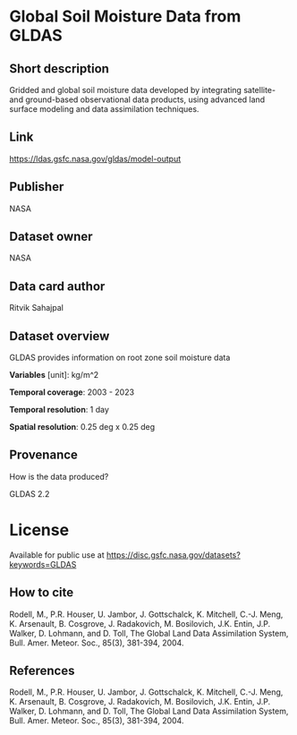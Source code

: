 # Global Soil Moisture Data from GLDAS

## Short description
Gridded and global soil moisture data developed by integrating satellite- and ground-based observational data products, using advanced land surface modeling and data assimilation techniques.

## Link
https://ldas.gsfc.nasa.gov/gldas/model-output

## Publisher
NASA

## Dataset owner
NASA

## Data card author
Ritvik Sahajpal

## Dataset overview
GLDAS provides information on root zone soil moisture data 

**Variables** [unit]: kg/m^2

**Temporal coverage**: 2003 - 2023

**Temporal resolution**: 1 day

**Spatial resolution**: 0.25 deg x 0.25 deg

## Provenance
How is the data produced?

GLDAS 2.2

# License 
Available for public use at https://disc.gsfc.nasa.gov/datasets?keywords=GLDAS

## How to cite
Rodell, M., P.R. Houser, U. Jambor, J. Gottschalck, K. Mitchell, C.-J. Meng, K. Arsenault, B. Cosgrove, J. Radakovich, M. Bosilovich, J.K. Entin, J.P. Walker, D. Lohmann, and D. Toll, The Global Land Data Assimilation System, Bull. Amer. Meteor. Soc., 85(3), 381-394, 2004.

## References
Rodell, M., P.R. Houser, U. Jambor, J. Gottschalck, K. Mitchell, C.-J. Meng, K. Arsenault, B. Cosgrove, J. Radakovich, M. Bosilovich, J.K. Entin, J.P. Walker, D. Lohmann, and D. Toll, The Global Land Data Assimilation System, Bull. Amer. Meteor. Soc., 85(3), 381-394, 2004.
